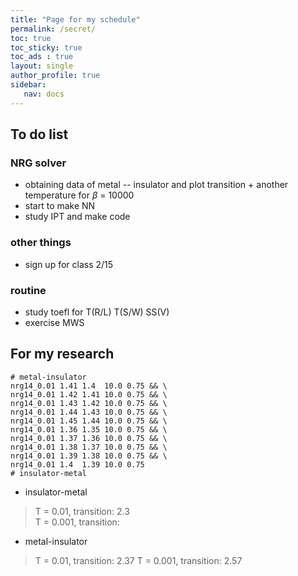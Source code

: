 ```yaml
---
title: "Page for my schedule"
permalink: /secret/
toc: true
toc_sticky: true
toc_ads : true
layout: single
author_profile: true
sidebar:
   nav: docs
---
```


## To do list

### NRG solver
* obtaining data of metal -- insulator and plot transition + another temperature for $\beta$ = 10000
* start to make NN
* study IPT and make code

### other things
* sign up for class 2/15

### routine
- study toefl for T(R/L) T(S/W) SS(V)
- exercise MWS

## For my research

```shell
# metal-insulator
nrg14_0.01 1.41 1.4  10.0 0.75 && \
nrg14_0.01 1.42 1.41 10.0 0.75 && \
nrg14_0.01 1.43 1.42 10.0 0.75 && \
nrg14_0.01 1.44 1.43 10.0 0.75 && \
nrg14_0.01 1.45 1.44 10.0 0.75 && \
nrg14_0.01 1.36 1.35 10.0 0.75 && \
nrg14_0.01 1.37 1.36 10.0 0.75 && \
nrg14_0.01 1.38 1.37 10.0 0.75 && \
nrg14_0.01 1.39 1.38 10.0 0.75 && \
nrg14_0.01 1.4  1.39 10.0 0.75 
# insulator-metal
```

* insulator-metal  
> T = 0.01, transition: 2.3  
> T = 0.001, transition:  

* metal-insulator  
> T = 0.01, transition: 2.37
> T = 0.001, transition: 2.57
